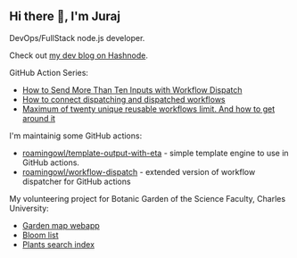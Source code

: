 ## Hi there 👋, I'm Juraj

DevOps/FullStack node.js developer.

Check out [my dev blog on Hashnode](https://jurajsim.hashnode.dev/).

GitHub Action Series:
- [How to Send More Than Ten Inputs with Workflow Dispatch](https://jurajsim.hashnode.dev/how-to-send-more-than-ten-inputs-with-workflow-dispatch)
- [How to connect dispatching and dispatched workflows](https://jurajsim.hashnode.dev/how-to-connect-dispatching-and-dispatched-workflows)
- [Maximum of twenty unique reusable workflows limit. And how to get around it](https://jurajsim.hashnode.dev/maximum-of-twenty-unique-reusable-workflows-limit)


I'm maintainig some GitHub actions:
- [roamingowl/template-output-with-eta](https://github.com/roamingowl/template-output-with-eta) - simple template engine to use in GitHub actions.
- [roamingowl/workflow-dispatch](https://github.com/roamingowl/workflow-dispatch) - extended version of workflow dispatcher for GitHub actions

My volunteering project for Botanic Garden of the Science Faculty, Charles University:
- [Garden map webapp](https://registr.bz-uk.roamingowl.com/map)
- [Bloom list](https://bz-uk.cz/en/plants-in-bloom)
- [Plants search index](https://bz-uk.cz/en/search-for-plants)
